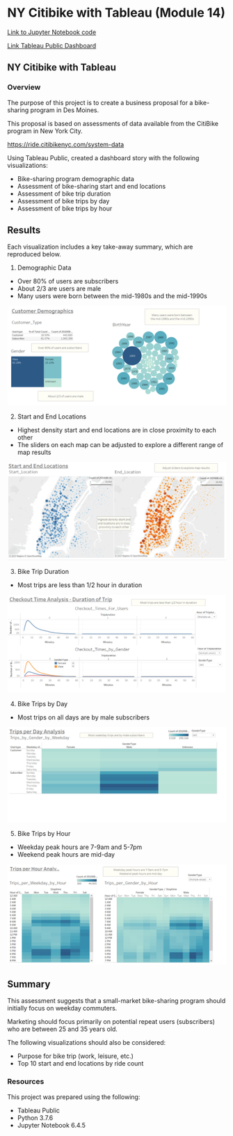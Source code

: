 #   NY Citibike with Tableau (Module 14)

[Link to Jupyter Notebook code](NYC_CitiBike_Challenge.ipynb)

[Link Tableau Public Dashboard](https://public.tableau.com/app/profile/neil.ralston/viz/Module_14_Bikesharing_Challenge/Challenge_Story?publish=yes)

## NY Citibike with Tableau

### Overview
The purpose of this project is to create a business proposal for a bike-sharing program in Des Moines.

This proposal is based on assessments of data available from the CitiBike program in New York City.

https://ride.citibikenyc.com/system-data

Using Tableau Public, created a dashboard story with the following visualizations:

* Bike-sharing program demographic data
* Assessment of bike-sharing start and end locations
* Assessment of bike trip duration
* Assessment of bike trips by day 
* Assessment of bike trips by hour

## Results

Each visualization includes a key take-away summary, which are reproduced below.

1. Demographic Data

* Over 80% of users are subscribers
* About 2/3 are users are male
* Many users were born between the mid-1980s and the mid-1990s

![Demographic Data Visualization](demo.PNG)

2. Start and End Locations

* Highest density start and end locations are in close proximity to each other 
* The sliders on each map can be adjusted to explore a different range of map results

![Location Visualization](location.PNG)

3. Bike Trip Duration

* Most trips are less than 1/2 hour in duration

![Duration Visualization](duration.PNG)

4. Bike Trips by Day

* Most trips on all days are by male subscribers

![Day Visualization](day.PNG)

5. Bike Trips by Hour

* Weekday peak hours are 7-9am and 5-7pm
* Weekend peak hours are mid-day

![Hour Visualization](hour.PNG)

## Summary

This assessment suggests that a small-market bike-sharing program should initially focus on weekday commuters.

Marketing should focus primarily on potential repeat users (subscribers) who are between 25 and 35 years old.

The following visualizations should also be considered:
* Purpose for bike trip (work, leisure, etc.)
* Top 10 start and end locations by ride count

### Resources

This project was prepared using the following:
* Tableau Public
* Python 3.7.6
* Jupyter Notebook 6.4.5
